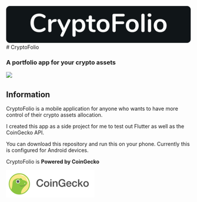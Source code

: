 <img src="./dev_assets/title_image.png" height="100">
# CryptoFolio

### A portfolio app for your crypto assets

<img src="./dev_assets/animated_gif.gif" width="320">

## Information

CryptoFolio is a mobile application for anyone who wants to have more control of their crypto assets allocation.

I created this app as a side project for me to test out Flutter as well as the CoinGecko API.

You can download this repository and run this on your phone. Currently this is configured for Android devices.

CryptoFolio is **Powered by CoinGecko**

<img src="./dev_assets/CoinGecko.png" height="75">
